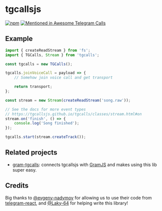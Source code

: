 # tgcallsjs

[![npm](https://img.shields.io/npm/v/tgcalls)](https://npmjs.com/package/tgcalls) [![Mentioned in Awesome Telegram Calls](https://awesome.re/mentioned-badge.svg)](https://github.com/tgcalls/awesome-tgcalls)

## Example

```ts
import { createReadStream } from 'fs';
import { TGCalls, Stream } from 'tgcalls';

const tgcalls = new TGCalls();

tgcalls.joinVoiceCall = payload => {
    // Somehow join voice call and get transport

    return transport;
};

const stream = new Stream(createReadStream('song.raw'));

// See the docs for more event types
// https://tgcallsjs.github.io/tgcalls/classes/stream.html#on
stream.on('finish', () => {
    console.log('Song finished');
});

tgcalls.start(stream.createTrack());
```

## Related projects

- [gram-tgcalls](https://github.com/tgcallsjs/gram-tgcalls): connects tgcallsjs with [GramJS](https://github.com/gram-js/gramjs) and makes using this lib super easy.

## Credits

Big thanks to [@evgeny-nadymov] for allowing us to use their code from [telegram-react], and [@Laky-64] for helping write this library!

[npm]: https://www.npmjs.com/package/tgcalls
[@evgeny-nadymov]: https://github.com/evgeny-nadymov/
[telegram-react]: https://github.com/evgeny-nadymov/telegram-react/
[@laky-64]: https://github.com/Laky-64/
